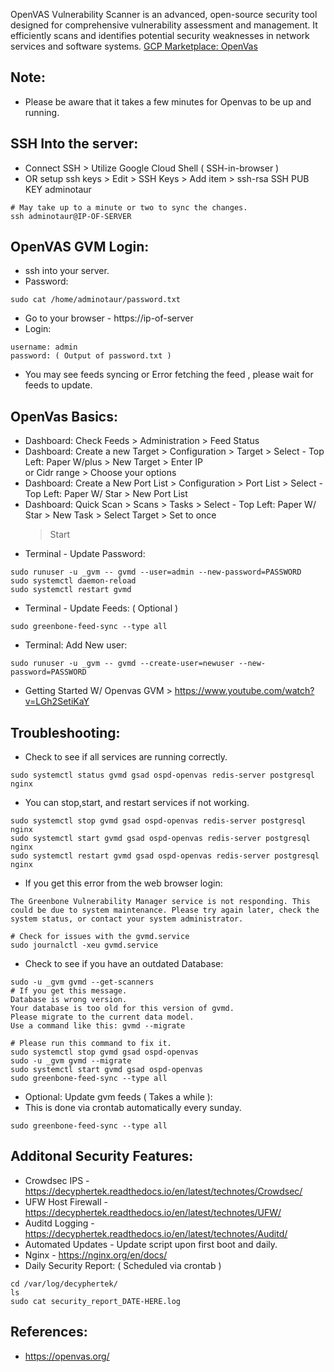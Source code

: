 OpenVAS Vulnerability Scanner is an advanced, open-source security tool designed for comprehensive vulnerability assessment and management. It efficiently scans and identifies potential security weaknesses in network services and software systems. [GCP Marketplace: OpenVas ](https://console.cloud.google.com/marketplace/product/server-build-415714/openvas)

Note:
------
* Please be aware that it takes a few minutes for Openvas to be up and running.

SSH Into the server:
--------------------
* Connect SSH > Utilize Google Cloud Shell ( SSH-in-browser ) 
* OR setup ssh keys > Edit > SSH Keys > Add item > ssh-rsa SSH PUB KEY adminotaur
```
# May take up to a minute or two to sync the changes. 
ssh adminotaur@IP-OF-SERVER
```

OpenVAS GVM Login:
------------------
* ssh into your server.
* Password:
```
sudo cat /home/adminotaur/password.txt 
```
* Go to your browser - https://ip-of-server
* Login:
```
username: admin 
password: ( Output of password.txt )
```
* You may see feeds syncing or Error fetching the feed , please wait for feeds to update. 

OpenVas Basics:
---------------
* Dashboard: Check Feeds > Administration > Feed Status
* Dashboard: Create a new Target > Configuration > Target > Select - Top Left: Paper W/plus > New Target > Enter IP  
  or Cidr range > Choose your options
* Dashboard: Create a New Port List > Configuration > Port List > Select - Top Left: Paper W/ Star > New Port List 
* Dashboard: Quick Scan > Scans > Tasks > Select - Top Left: Paper W/ Star  > New Task > Select Target > Set to once 
  > Start 
* Terminal - Update Password:
```
sudo runuser -u _gvm -- gvmd --user=admin --new-password=PASSWORD
sudo systemctl daemon-reload 
sudo systemctl restart gvmd
```
* Terminal - Update Feeds: ( Optional )
```
sudo greenbone-feed-sync --type all 
```
* Terminal: Add New user:
```
sudo runuser -u _gvm -- gvmd --create-user=newuser --new-password=PASSWORD
```
* Getting Started W/ Openvas GVM > https://www.youtube.com/watch?v=LGh2SetiKaY

Troubleshooting:
-----------------
* Check to see if all services are running correctly. 
```
sudo systemctl status gvmd gsad ospd-openvas redis-server postgresql nginx
```
* You can stop,start, and restart services if not working. 
```
sudo systemctl stop gvmd gsad ospd-openvas redis-server postgresql nginx
sudo systemctl start gvmd gsad ospd-openvas redis-server postgresql nginx
sudo systemctl restart gvmd gsad ospd-openvas redis-server postgresql nginx
```
* If you get this error from the web browser login:
```
The Greenbone Vulnerability Manager service is not responding. This could be due to system maintenance. Please try again later, check the system status, or contact your system administrator.

# Check for issues with the gvmd.service
sudo journalctl -xeu gvmd.service
```
* Check to see if you have an outdated Database:
```
sudo -u _gvm gvmd --get-scanners
# If you get this message.
Database is wrong version.
Your database is too old for this version of gvmd.
Please migrate to the current data model.
Use a command like this: gvmd --migrate

# Please run this command to fix it.
sudo systemctl stop gvmd gsad ospd-openvas
sudo -u _gvm gvmd --migrate
sudo systemctl start gvmd gsad ospd-openvas
sudo greenbone-feed-sync --type all 
```
* Optional: Update gvm feeds ( Takes a while ):
* This is done via crontab automatically every sunday.
```
sudo greenbone-feed-sync --type all 
```

Additonal Security Features:
----------------------------
* Crowdsec IPS - https://decyphertek.readthedocs.io/en/latest/technotes/Crowdsec/
* UFW Host Firewall - https://decyphertek.readthedocs.io/en/latest/technotes/UFW/
* Auditd Logging - https://decyphertek.readthedocs.io/en/latest/technotes/Auditd/
* Automated Updates - Update script upon first boot and daily.
* Nginx - https://nginx.org/en/docs/
* Daily Security Report: ( Scheduled via crontab )
```
cd /var/log/decyphertek/
ls
sudo cat security_report_DATE-HERE.log
```

References:
------------
* https://openvas.org/
